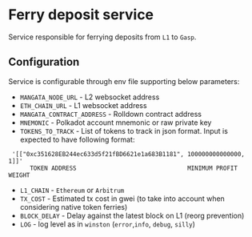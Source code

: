 # Ferry deposit service
Service responsible for ferrying deposits from `L1` to `Gasp`.  

## Configuration
Service is configurable through env file supporting below parameters:
 * `MANGATA_NODE_URL` - L2 websocket address
 * `ETH_CHAIN_URL` -  L1 websocket address
 * `MANGATA_CONTRACT_ADDRESS` - Rolldown contract address
 * `MNEMONIC` - Polkadot account mnemonic or raw private key
 * `TOKENS_TO_TRACK` - List of tokens to track in json format. Input is expected to have following format: 
```
 '[["0xc351628EB244ec633d5f21fBD6621e1a683B1181", 100000000000000, 1]]'
      TOKEN ADDRESS                               MINIMUM PROFIT   WEIGHT

```
 * `L1_CHAIN` - `Ethereum` or `Arbitrum`
 * `TX_COST` - Estimated tx cost in gwei (to take into account when considering native token ferries)
 * `BLOCK_DELAY` - Delay against the latest block on L1 (reorg prevention)
 * `LOG` - log level as in `winston` (`error`,`info`, `debug`, `silly`)
